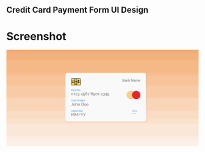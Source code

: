 ## Credit Card Payment Form UI Design

# Screenshot
![alt text](https://github.com/fulutas/credit-card-payment-form-ui/blob/main/assets/Animation1.gif)
